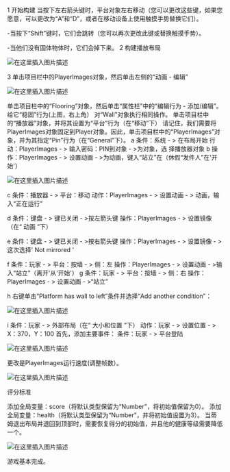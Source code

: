 ﻿1 开始构建
 当按下左右箭头键时，平台对象左右移动（您可以更改这些键，如果您愿意，可以更改为“A”和“D”，或者在移动设备上使用触摸手势替换它们）。

-当按下“Shift”键时，它们会跳转（您可以再次更改此键或替换触摸手势）。

-当他们没有固体物体时，它们会掉下来。
2 构建播放布局


![在这里插入图片描述](https://img-blog.csdnimg.cn/20181111174051827.png?x-oss-process=image/watermark,type_ZmFuZ3poZW5naGVpdGk,shadow_10,text_aHR0cHM6Ly9ibG9nLmNzZG4ubmV0L3dlaXhpbl80MzI2ODM5Mw==,size_16,color_FFFFFF,t_70)  


3 单击项目栏中的PlayerImages对象，然后单击左侧的“动画 - 编辑”

  ![在这里插入图片描述](https://img-blog.csdnimg.cn/20181111174119240.png)


  单击项目栏中的“Flooring”对象，然后单击“属性栏”中的“编辑行为 - 添加/编辑”。给它“稳固”行为(上图，右上角）
  对“Wall”对象执行相同操作。
  单击项目栏中的“播放器”对象，并将其设置为“平台”行为（在“移动”下）
请记住，我们需要将PlayerImages对象固定到Player对象。因此，单击项目栏中的“PlayerImages”对象，并为其指定“Pin”行为（在“General”下）。
a  条件：系统 - > 在布局开始
 行动：PlayerImages - > 输入密码：PIN到对象 - >为对象，选   择播放器对象
b 操作：PlayerImages - > 设置动画 - >为动画，键入“站立”在（休假“发件人”在'开始'）


![在这里插入图片描述](https://img-blog.csdnimg.cn/20181111174140472.png)


c 条件：播放器 - > 平台：移动
动作：PlayerImages - > 设置动画 - > 动画，输入“正在运行”
 
d  条件：键盘 - > 键已关闭 - >按左箭头键
操作：PlayerImages - > 设置镜像（在“ 动画 ”下）

e  条件：键盘 - > 键已关闭 - >按右箭头键
操作：PlayerImages - > 设置镜像 - >这次选择' Not mirrored '

f 条件：玩家 - > 平台：按墙 - > 侧：左
操作：PlayerImages - > 设置动画 - >输入“站立”（离开'从'开始'）
g 条件：玩家 - > 平台：按墙 - > 侧：右
操作：PlayerImages - > 设置动画 - >“站立”

h  右键单击“Platform has wall to left”条件并选择“Add another condition”：


![在这里插入图片描述](https://img-blog.csdnimg.cn/20181111174316500.png?x-oss-process=image/watermark,type_ZmFuZ3poZW5naGVpdGk,shadow_10,text_aHR0cHM6Ly9ibG9nLmNzZG4ubmV0L3dlaXhpbl80MzI2ODM5Mw==,size_16,color_FFFFFF,t_70)



i   条件：玩家 - > 外部布局（在“ 大小和位置 ”下）
动作：玩家 - > 设置位置 - > X：370，Y：100
首先，添加主要事件：
条件：玩家 - > 平台登陆


![在这里插入图片描述](https://img-blog.csdnimg.cn/20181111174341805.png?x-oss-process=image/watermark,type_ZmFuZ3poZW5naGVpdGk,shadow_10,text_aHR0cHM6Ly9ibG9nLmNzZG4ubmV0L3dlaXhpbl80MzI2ODM5Mw==,size_16,color_FFFFFF,t_70)


  更改是PlayerImages运行速度(调整帧数）。

  ![在这里插入图片描述](https://img-blog.csdnimg.cn/20181111174400524.png)

评分标准

添加全局变量：score（将默认类型保留为“Number”，将初始值保留为0）。
添加全局变量：health（将默认类型保留为“Number”，并将初始值设置为3）。
当蒂姆退出布局并退回到顶部时，需要恢复得分的初始值，并且他的健康等级需要降低一个。


![在这里插入图片描述](https://img-blog.csdnimg.cn/20181111174414249.png)

游戏基本完成。
